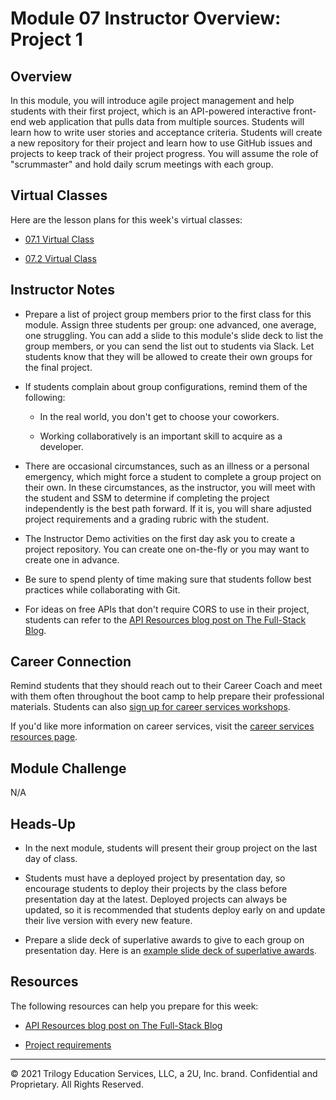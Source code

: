 # Module 07 Instructor Overview: Project 1

## Overview

In this module, you will introduce agile project management and help students with their first project, which is an API-powered interactive front-end web application that pulls data from multiple sources. Students will learn how to write user stories and acceptance criteria. Students will create a new repository for their project and learn how to use GitHub issues and projects to keep track of their project progress. You will assume the role of "scrummaster" and hold daily scrum meetings with each group.

## Virtual Classes

Here are the lesson plans for this week's virtual classes:

* [07.1 Virtual Class](./07.1-REQUIRED.md)

* [07.2 Virtual Class](./07.2-REQUIRED.md)

## Instructor Notes

* Prepare a list of project group members prior to the first class for this module. Assign three students per group: one advanced, one average, one struggling. You can add a slide to this module's slide deck to list the group members, or you can send the list out to students via Slack. Let students know that they will be allowed to create their own groups for the final project.

* If students complain about group configurations, remind them of the following:

  * In the real world, you don't get to choose your coworkers.

  * Working collaboratively is an important skill to acquire as a developer.

* There are occasional circumstances, such as an illness or a personal emergency, which might force a student to complete a group project on their own. In these circumstances, as the instructor, you will meet with the student and SSM to determine if completing the project independently is the best path forward. If it is, you will share adjusted project requirements and a grading rubric with the student.

* The Instructor Demo activities on the first day ask you to create a project repository. You can create one on-the-fly or you may want to create one in advance.

* Be sure to spend plenty of time making sure that students follow best practices while collaborating with Git.

* For ideas on free APIs that don't require CORS to use in their project, students can refer to the [API Resources blog post on The Full-Stack Blog](https://coding-boot-camp.github.io/full-stack/apis/api-resources).

## Career Connection

Remind students that they should reach out to their Career Coach and meet with them often throughout the boot camp to help prepare their professional materials. Students can also [sign up for career services workshops](https://careernetwork.2u.com/?utm_medium=Academics&utm_source=boot_camp).

If you'd like more information on career services, visit the [career services resources page](https://careernetwork.2u.com/?utm_medium=Academics&utm_source=boot_camp/).

## Module Challenge

N/A

## Heads-Up

* In the next module, students will present their group project on the last day of class.

* Students must have a deployed project by presentation day, so encourage students to deploy their projects by the class before presentation day at the latest. Deployed projects can always be updated, so it is recommended that students deploy early on and update their live version with every new feature.

* Prepare a slide deck of superlative awards to give to each group on presentation day. Here is an [example slide deck of superlative awards](https://docs.google.com/presentation/d/1fJGzsclaQ5TKBk3EnL7Gc-bg1ijSGM6_oB1gvpKYnZE/edit?usp=sharing).

## Resources

The following resources can help you prepare for this week:

* [API Resources blog post on The Full-Stack Blog](https://coding-boot-camp.github.io/full-stack/apis/api-resources)

* [Project requirements](../../01-Class-Content/06-Server-Side-APIs/04-Supplemental/Project-Requirements.md)

---
© 2021 Trilogy Education Services, LLC, a 2U, Inc. brand. Confidential and Proprietary. All Rights Reserved.
